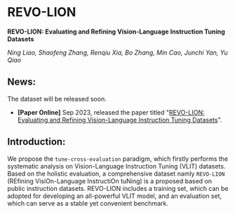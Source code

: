# REVO-LION
**REVO-LION: Evaluating and Refining Vision-Language Instruction Tuning Datasets**

*Ning Liao, Shaofeng Zhang, Renqiu Xia, Bo Zhang, Min Cao, Junchi Yan, Yu Qiao*

## News:
The dataset will be released soon.
* **[Paper Online]** Sep 2023, released the paper titled "[REVO-LION: Evaluating and Refining Vision-Language Instruction Tuning Datasets]()".

## Introduction:
We propose the ``tune-cross-evaluation`` paradigm, which firstly performs the systematic analysis on Vision-Language Instruction Tuning (VLIT) datasets. Based on the holistic evaluation, a comprehensive dataset namly ``REVO-LION`` (REfining VisiOn-Language InstructiOn tuNing) is a proposed based on public instruction datasets. REVO-LION includes a training set, which can be adopted for developing an all-powerful VLIT model, and an evaluation set, which can serve as a stable yet convenient benchmark.
